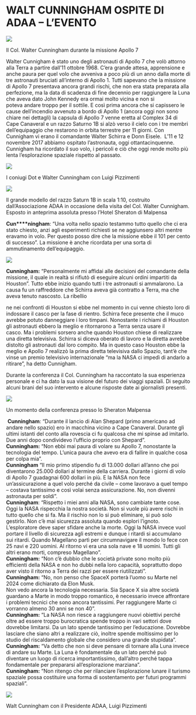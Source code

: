 WALT CUNNINGHAM OSPITE DI ADAA – L’EVENTO
=========================================

![](https://www.adaa.it/wp/wp-content/uploads/2017/10/walt-1024x672.jpg)

Il Col. Walter Cunningham durante la missione Apollo 7

Walter Cunnigham è stato uno degli astronauti di Apollo 7 che volò attorno alla Terra a partire dall’11 ottobre 1968. C’era grande attesa, apprensione e anche paura per quel volo che avveniva a poco più di un anno dalla morte di tre astronauti bruciati all’interno di Apollo 1. Tutti sapevano che la missione di Apollo 7 presentava ancora grandi rischi, che non era stata preparata alla perfezione, ma la data di scadenza di fine decennio per raggiungere la Luna che aveva dato John Kennedy era ormai molto vicina e non si poteva andare troppo per il sottile. E così prima ancora che si capissero le cause dell’incendio avvenuto a bordo di Apollo 1 (ancora oggi non sono chiare nei dettagli) la capsula di Apollo 7 venne eretta al Complex 34 di Cape Canaveral e un razzo Saturno 1B si alzò verso il cielo con i tre membri dell’equipaggio che restarono in orbita terrestre per 11 giorni. Con Cunnigham vi erano il comandante Walter Schirra e Donn Eisele.  L’11 e 12 novembre 2017 abbiamo ospitato l’astronauta, oggi ottantacinquenne. Cunnigham ha ricordato il suo volo, i pericoli e ciò che oggi rende molto più lenta l’esplorazione spaziale rispetto al passato. 

![](https://www.adaa.it/wp/wp-content/uploads/2017/11/DSC_0361-1024x683.jpg)

I coniugi Dot e Walter Cunningham con Luigi Pizzimenti

![](https://www.adaa.it/wp/wp-content/uploads/2017/11/WhatsApp-Image-2017-11-18-at-12.58.31-1024x768.jpeg)

Il grande modello del razzo Saturn 1B in scala 1:10, costruito dall’Associazione ADAA in occasione della visita del Col. Walter Cunnigham. Esposto in anteprima assoluta presso l’Hotel Sheraton di Malpensa

**Cun****ningham**: “Una volta nello spazio testammo tutto quello che ci era stato chiesto, anzi agli esperimenti richiesti se ne aggiunsero altri mentre eravamo in volo. Per questo posso dire che la missione ebbe il 101 per cento di successo”. La missione è anche ricordata per una sorta di ammutinamento dell’equipaggio.

![](https://www.adaa.it/wp/wp-content/uploads/2017/11/DSC_0367-200x300.jpg)

**Cunningham:** “Personalmente mi affidai alle decisioni del comandante della missione, il quale in realtà si rifiutò di eseguire alcuni ordini impartiti da Houston”. Tutto ebbe inizio quando tutti i tre astronauti si ammalarono. La causa fu un raffreddore che Schirra aveva già contratto a Terra, ma che aveva tenuto nascosto. La ribellio

ne nei confronti di Houston si ebbe nel momento in cui venne chiesto loro di indossare il casco per la fase di rientro. Schirra fece presente che il muco avrebbe potuto danneggiare i loro timpani. Nonostante i richiami di Houston gli astronauti ebbero la meglio e ritornarono a Terra senza usare il casco. Ma i problemi sorsero anche quando Houston chiese di realizzare una diretta televisiva. Schirra si diceva oberato di lavoro e la diretta avrebbe distolto gli astronauti dal loro compito. Ma in questo caso Houston ebbe la meglio e Apollo 7 realizzò la prima diretta televisiva dallo Spazio, tant’è che vinse un premio televisivo internazionale “ma la NASA ci impedì di andarlo a ritirare”, ha detto Cunnigham. 

Durante la conferenza il Col. Cunningham ha raccontato la sua esperienza personale e ci ha dato la sua visione del futuro dei viaggi spaziali. Di seguito alcuni brani del suo intervento e alcune risposte date ai giornalisti presenti.

![](https://www.adaa.it/wp/wp-content/uploads/2017/11/WhatsApp-Image-2017-11-18-at-12.58.52-1024x768.jpeg)

Un momento della conferenza presso lo Sheraton Malpensa

 **Cunningham**: “Durante il lancio di Alan Shepard (primo americano ad andare nello spazio) ero in macchina vicino a Cape Canaveral. Durante gli ultimi istanti del conto alla rovescia ci fu qualcosa che mi spinse ad imitarlo. Due anni dopo condividevo l’ufficio proprio con Shepard”.  
**Cunningham:** “Non ebbi mai paura di volare su Apollo 7, nonostante la tecnologia del tempo. L’unica paura che avevo era di fallire in qualche cosa per colpa mia”.  
**Cunningham** “Il mio primo stipendio fu di 13.000 dollari all’anno che poi diventarono 25.000 dollari al termine della carriera. Durante i giorni di volo di Apollo 7 guadagnai 600 dollari in più. E la NASA non fece un’assicurazione a quel volo perché da civile – come lavoravo a quel tempo – costava tantissimo e così volai senza assicurazione. No, non divenni astronauta per soldi”.  
**Cunningham**: “Rispetto i miei anni alla NASA, sono cambiate tante cose. Oggi la NASA rispecchia la nostra società. Non si vuole più avere rischi in tutto quello che si fa. Ma il rischio non lo si può eliminare, si può solo gestirlo. Non c’è mai sicurezza assoluta quando esplori l’ignoto. L’esploratore deve saper sfidare anche la morte. Oggi la NASA invece vuol portare il livello di sicurezza agli estremi e dunque i ritardi si accumulano  
sui ritardi. Quando Magellano partì per circumnavigare il mondo lo fece con 25 navi e 220 uomini. Al ritorno vi era una sola nave e 18 uomini. Tutti gli altri erano morti, compreso Magellano”.  
**Cunningham:** “Non c’è dubbio che le società private sono molto più efficienti della NASA e non ho dubbi nella loro capacità, soprattutto dopo aver visto il ritorno a Terra dei razzi per essere riutilizzati”.  
**Cunningham:** “No, non penso che SpaceX porterà l’uomo su Marte nel 2024 come dichiarato da Elon Musk.  
Non vedo ancora la tecnologia necessaria. Sia Space X sia altre società guardano a Marte in modo troppo romantico, è necessario invece affrontare i problemi tecnici che sono ancora tantissimi. Per raggiungere Marte ci vorranno almeno 30 anni se non 40”.  
**Cunningham:** “La NASA non riesce a raggiungere nuovi obiettivi perché oltre ad essere troppo burocratica spende troppo in vari settori dove dovrebbe limitarsi. Da un lato spende tantissimo per l’educazione. Dovrebbe lasciare che siano altri a realizzare ciò, inoltre spende moltissimo per lo studio del riscaldamento globale che considero una grande stupidata”.  
**Cunningham:** “Va detto che non si deve pensare di tornare alla Luna invece di andare su Marte. La Luna è fondamentale da un lato perché può diventare un luogo di ricerca importantissimo, dall’altro perché tappa fondamentale per prepararsi all’esplorazione marziana”.  
**Cunningham:** “Non ritengo che per rilanciare l’esplorazione lunare il turismo spaziale possa costituire una forma di sostentamento per futuri programmi spaziali”.

![](https://www.adaa.it/wp/wp-content/uploads/2017/11/WhatsApp-Image-2017-11-18-at-12.57.20-1024x768.jpeg)

Walt Cunningham con il Presidente ADAA, Luigi Pizzimenti